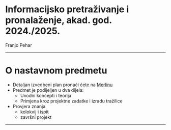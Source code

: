 # Informacijsko pretraživanje i pronalaženje, akad. god. 2024./2025.

Franjo Pehar

---

# O nastavnom predmetu

- Detaljan izvedbeni plan pronaći ćete na [Merlinu](https://moodle.srce.hr/2024-2025)
- Predmet je podijeljen u dva dijela: 
  - Uvodni koncepti i teorija
  - Primjena kroz projektne zadatke i izradu tražilice
- Provjera znanja
  - kolokvij i ispit
  - završni projekt

---

